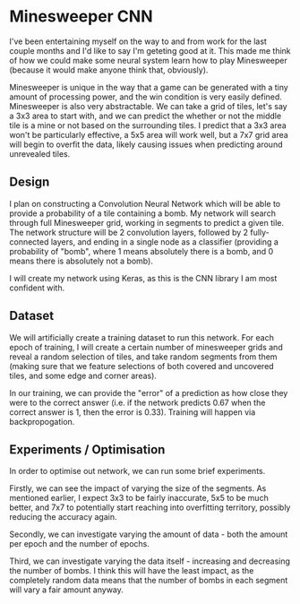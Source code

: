 # Minesweeper CNN

I've been entertaining myself on the way to and from work for the last couple months and I'd like to say I'm geteting good at it. This made me think of how we could make some neural system learn how to play Minesweeper (because it would make anyone think that, obviously).

Minesweeper is unique in the way that a game can be generated with a tiny amount of processing power, and the win condition is very easily defined.
Minesweeper is also very abstractable. We can take a grid of tiles, let's say a 3x3 area to start with, and we can predict the whether or not the middle tile is a mine or not based on the surrounding tiles. I predict that a 3x3 area won't be particularly effective, a 5x5 area will work well, but a 7x7 grid area will begin to overfit the data, likely causing issues when predicting around unrevealed tiles.

## Design

I plan on constructing a Convolution Neural Network which will be able to provide a probability of a tile containing a bomb. My network will search through full Minesweeper grid, working in segments to predict a given tile.
The network structure will be 2 convolution layers, followed by 2 fully-connected layers, and ending in a single node as a classifier (providing a probability of "bomb", where 1 means absolutely there is a bomb, and 0 means there is absolutely not a bomb).

I will create my network using Keras, as this is the CNN library I am most confident with.

## Dataset

We will artificially create a training dataset to run this network. For each epoch of training, I will create a certain number of minesweeper grids and reveal a random selection of tiles, and take random segments from them (making sure that we feature selections of both covered and uncovered tiles, and some edge and corner areas).

In our training, we can provide the "error" of a prediction as how close they were to the correct answer (i.e. if the network predicts 0.67 when the correct answer is 1, then the error is 0.33). Training will happen via backpropogation.

## Experiments / Optimisation

In order to optimise out network, we can run some brief experiments.

Firstly, we can see the impact of varying the size of the segments. As mentioned earlier, I expect 3x3 to be fairly inaccurate, 5x5 to be much better, and 7x7 to potentially start reaching into overfitting territory, possibly reducing the accuracy again.

Secondly, we can investigate varying the amount of data - both the amount per epoch and the number of epochs.

Third, we can investigate varying the data itself - increasing and decreasing the number of bombs. I think this will have the least impact, as the completely random data means that the number of bombs in each segment will vary a fair amount anyway.
